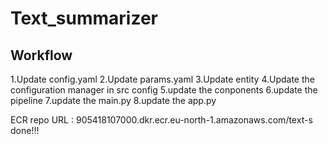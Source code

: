 # Text_summarizer

## Workflow
1.Update config.yaml
2.Update params.yaml
3.Update entity
4.Update the configuration manager in src config
5.update the conponents
6.update the pipeline
7.update the main.py
8.update the app.py


ECR repo URL : 905418107000.dkr.ecr.eu-north-1.amazonaws.com/text-s
done!!!